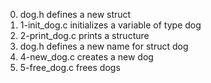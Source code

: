 0. dog.h defines a new struct
1. 1-init_dog.c initializes a variable of type dog
2. 2-print_dog.c prints a structure
3. dog.h defines a new name for struct dog
4. 4-new_dog.c creates a new dog
5. 5-free_dog.c frees dogs
